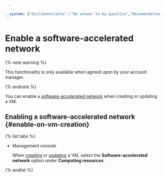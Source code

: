 ```yaml
---

__system: {"dislikeVariants":["No answer to my question","Recomendations didn't help","The content doesn't match title","Other"]}
---
```

# Enable a software-accelerated network

{% note warning %}

This functionality is only available when agreed upon by your account manager.

{% endnote %}

You can enable a [software-accelerated network](../concepts/software-accelerated-network.md) when creating or updating a VM.

## Enabling a software-accelerated network {#enable-on-vm-creation}

{% list tabs %}

- Management console

  When [creating](../../compute/operations/vm-create/create-linux-vm.md) or [updating](../../compute/operations/vm-control/vm-update-resources.md#enable-software-accelerated-network) a VM, select the **Software-accelerated network** option under **Computing resources**.

{% endlist %}

